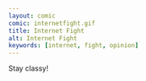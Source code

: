 ```yaml
---
layout: comic
comic: internetfight.gif
title: Internet Fight
alt: Internet Fight
keywords: [internet, fight, opinion]
---
```


Stay classy!